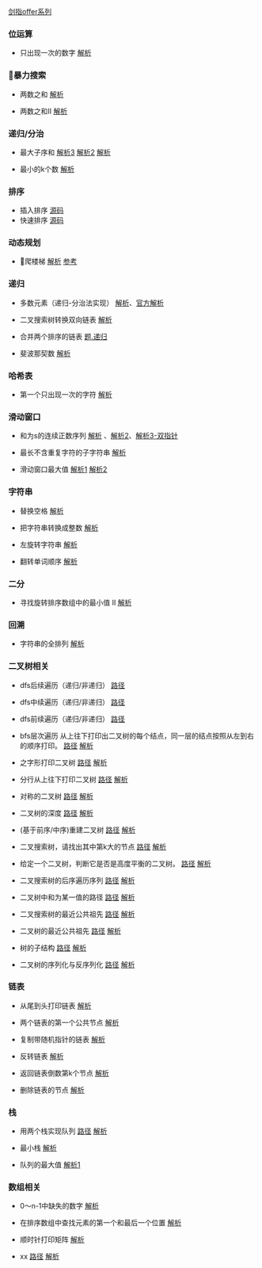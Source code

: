 
[剑指offer系列](https://leetcode-cn.com/problemset/lcof/)

### 位运算
* 只出现一次的数字
[解析](https://leetcode-cn.com/problems/single-number/solution/zhong-fu-liang-ci-shu-zu-zhong-zhao-dao-bu-zhong-f/)
### 暴力搜索
* 两数之和
[解析](https://leetcode-cn.com/problems/two-sum/solution/qiong-ju-fa-sou-suo-by-luckyxutao/)

* 两数之和II
[解析](https://leetcode-cn.com/problems/he-wei-sde-liang-ge-shu-zi-lcof/solution/shuang-zhi-zhen-chu-li-by-luckyxutao/)

### 递归/分治

* 最大子序和
[解析3](https://leetcode-cn.com/problems/maximum-subarray/solution/can-kao-suan-fa-dao-lun-de-fen-zhi-suan-fa-by-ripp/)
[解析2](https://www.yunzhan365.com/basic/77117820.html)
[解析](https://leetcode-cn.com/problems/maximum-subarray/solution/fen-zhi-fa-qiu-jie-by-luckyxutao/)

* 最小的k个数
[解析](https://leetcode-cn.com/problems/zui-xiao-de-kge-shu-lcof/solution/kuai-su-pai-xu-shi-xian-by-luckyxutao/)
### 排序
* 插入排序
[源码](./src/insert_sort.js)
* 快速排序
[源码](./src/quickSort.js)

### 动态规划
* 爬楼梯
[解析](https://leetcode-cn.com/problems/climbing-stairs/solution/dpjian-dan-shi-xian-by-luckyxutao/)
[参考](https://zhuanlan.zhihu.com/p/30754890)

### 递归

* 多数元素（递归-分治法实现）
[解析](https://leetcode-cn.com/problems/shu-zu-zhong-chu-xian-ci-shu-chao-guo-yi-ban-de-shu-zi-lcof/solution/fen-zhi-fa-jie-da-by-luckyxutao/)、[官方解析](https://leetcode-cn.com/problems/majority-element/solution/duo-shu-yuan-su-by-leetcode-solution/)

* 二叉搜索树转换双向链表
[解析](https://leetcode-cn.com/problems/er-cha-sou-suo-shu-yu-shuang-xiang-lian-biao-lcof/solution/zhong-xu-bian-li-shi-xian-by-luckyxutao/)
* 合并两个排序的链表
[题.递归](https://leetcode-cn.com/problems/he-bing-liang-ge-pai-xu-de-lian-biao-lcof/submissions/)

* 斐波那契数
[解析](https://leetcode-cn.com/problems/fibonacci-number/solution/huan-cun-di-gui-jie-guo-by-luckyxutao/)

### 哈希表

* 第一个只出现一次的字符
[解析](https://leetcode-cn.com/problems/di-yi-ge-zhi-chu-xian-yi-ci-de-zi-fu-lcof/solution/tong-guo-mapjie-jue-by-luckyxutao/)

### 滑动窗口

* 和为s的连续正数序列
[解析](https://leetcode-cn.com/problems/he-wei-sde-lian-xu-zheng-shu-xu-lie-lcof/solution/shuang-zhi-zhen-hua-dong-chuang-kou-si-xiang-by-lu/) 、[解析2](https://leetcode-cn.com/problems/he-wei-sde-lian-xu-zheng-shu-xu-lie-lcof/solution/shi-yao-shi-hua-dong-chuang-kou-yi-ji-ru-he-yong-h/)、[解析3-双指针](https://leetcode-cn.com/problems/he-wei-sde-lian-xu-zheng-shu-xu-lie-lcof/solution/mian-shi-ti-57-ii-he-wei-sde-lian-xu-zheng-shu-x-2/)

* 最长不含重复字符的子字符串
[解析](https://leetcode-cn.com/problems/zui-chang-bu-han-zhong-fu-zi-fu-de-zi-zi-fu-chuan-lcof/solution/hua-dong-chuang-kou-jie-jue-zui-chang-zi-chuan-by-/)

* 滑动窗口最大值
[解析1](https://leetcode-cn.com/problems/hua-dong-chuang-kou-de-zui-da-zhi-lcof/solution/shuang-duan-dui-lie-shi-xian-by-luckyxutao/)
[解析2](https://leetcode-cn.com/problems/sliding-window-maximum/solution/hua-dong-chuang-kou-zui-da-zhi-by-leetcode-3/)


### 字符串

* 替换空格
[解析](https://leetcode-cn.com/problems/ti-huan-kong-ge-lcof/solution/xun-huan-chu-li-by-luckyxutao/)

* 把字符串转换成整数
[解析](https://leetcode-cn.com/problems/ba-zi-fu-chuan-zhuan-huan-cheng-zheng-shu-lcof/solution/zi-fu-chuan-zhuan-shu-zi-by-luckyxutao/)

*  左旋转字符串
[解析](https://leetcode-cn.com/problems/zuo-xuan-zhuan-zi-fu-chuan-lcof/solution/liang-chong-fang-shi-chu-li-by-luckyxutao/)
*  翻转单词顺序
[解析](https://leetcode-cn.com/problems/fan-zhuan-dan-ci-shun-xu-lcof/solution/shuang-duan-dui-lie-shi-xian-dan-ci-shun-xu-fan-zh/)

### 二分
* 寻找旋转排序数组中的最小值 II
[解析](https://leetcode-cn.com/problems/xuan-zhuan-shu-zu-de-zui-xiao-shu-zi-lcof/solution/er-fen-fa-shi-xian-by-luckyxutao/)

### 回溯
* 字符串的全排列
[解析](https://leetcode-cn.com/problems/zi-fu-chuan-de-pai-lie-lcof/solution/hui-su-fa-shi-xian-by-luckyxutao/)

### 二叉树相关

* dfs后续遍历（递归/非递归）
[路径](./src/binary-tree/traversal-postorder.js)

* dfs中续遍历（递归/非递归）
[路径](./src/binary-tree/traversal-inorder.js)

* dfs前续遍历（递归/非递归）
[路径](./src/binary-tree/traversal-preorder.js)

* bfs层次遍历
从上往下打印出二叉树的每个结点，同一层的结点按照从左到右的顺序打印。
[路径](./src/binary-tree/cong-shang-dao-xia-da-yin-er-cha-shu-lcof.js)
[解析](https://liweiwei1419.github.io/sword-for-offer/32-1-%E4%BB%8E%E4%B8%8A%E5%BE%80%E4%B8%8B%E6%89%93%E5%8D%B0%E4%BA%8C%E5%8F%89%E6%A0%91/)

* 之字形打印二叉树
[路径](./src/binary-tree/cong-shang-dao-xia-da-yin-er-cha-shu-iii-lcof.js)
[解析](https://liweiwei1419.github.io/sword-for-offer/32-3-%E6%8C%89%E4%B9%8B%E5%AD%97%E5%BD%A2%E9%A1%BA%E5%BA%8F%E6%89%93%E5%8D%B0%E4%BA%8C%E5%8F%89%E6%A0%91/)

* 分行从上往下打印二叉树
[路径](./src/binary-tree/cong-shang-dao-xia-da-yin-er-cha-shu-ii-lcof.js)
[解析](https://liweiwei1419.github.io/sword-for-offer/32-2-%E6%8A%8A%E4%BA%8C%E5%8F%89%E6%A0%91%E6%89%93%E5%8D%B0%E6%88%90%E5%A4%9A%E8%A1%8C/)

* 对称的二叉树
[路径](./src/binary-tree/dui-cheng-de-er-cha-shu-lcof.js)
[解析](https://liweiwei1419.github.io/sword-for-offer/28-%E5%AF%B9%E7%A7%B0%E7%9A%84%E4%BA%8C%E5%8F%89%E6%A0%91/)

* 二叉树的深度
[路径](./src/binary-tree/er-cha-shu-de-shen-du-lcof.js)
[解析](https://liweiwei1419.github.io/sword-for-offer/55-1-%E4%BA%8C%E5%8F%89%E6%A0%91%E7%9A%84%E6%B7%B1%E5%BA%A6/)

* (基于前序/中序)重建二叉树
[路径](./src/binary-tree/zhong-jian-er-cha-shu-lcof.js)
[解析](https://liweiwei1419.github.io/sword-for-offer/07-%E9%87%8D%E5%BB%BA%E4%BA%8C%E5%8F%89%E6%A0%91/)

* 二叉搜索树，请找出其中第k大的节点
[路径](./src/binary-tree/er-cha-sou-suo-shu-de-di-kda-jie-dian-lcof.js)
[解析](https://liweiwei1419.github.io/sword-for-offer/54-%E4%BA%8C%E5%8F%89%E6%90%9C%E7%B4%A2%E6%A0%91%E7%9A%84%E7%AC%ACk%E4%B8%AA%E7%BB%93%E7%82%B9/)

* 给定一个二叉树，判断它是否是高度平衡的二叉树。
[路径](./src/binary-tree/balanced-binary-tree.js)
[解析](https://liweiwei1419.github.io/sword-for-offer/55-2-%E5%B9%B3%E8%A1%A1%E4%BA%8C%E5%8F%89%E6%A0%91/)

* 二叉搜索树的后序遍历序列
[路径](./src/binary-tree/balanced-binary-tree.js)
[解析](https://liweiwei1419.github.io/sword-for-offer/55-2-%E5%B9%B3%E8%A1%A1%E4%BA%8C%E5%8F%89%E6%A0%91/)

* 二叉树中和为某一值的路径
[路径](./src/binary-tree/path-sum-ii.js)
[解析](https://liweiwei1419.github.io/sword-for-offer/55-2-%E5%B9%B3%E8%A1%A1%E4%BA%8C%E5%8F%89%E6%A0%91/)

*  二叉搜索树的最近公共祖先
[路径](./src/binary-tree/lowestCommonAncestor.js)
[解析](https://leetcode-cn.com/problems/lowest-common-ancestor-of-a-binary-search-tree/)

*  二叉树的最近公共祖先
[路径](./src/binary-tree/lowest-common-ancestor-of-a-binary-tree.js)
[解析](https://liweiwei1419.github.io/sword-for-offer/68-%E6%A0%91%E4%B8%AD%E4%B8%A4%E4%B8%AA%E8%8A%82%E7%82%B9%E7%9A%84%E6%9C%80%E8%BF%91%E5%85%AC%E5%85%B1%E7%A5%96%E5%85%88/)

*   树的子结构
[路径](./src/binary-tree/shu-de-zi-jie-gou-lcof.js)
[解析](https://leetcode-cn.com/problems/shu-de-zi-jie-gou-lcof/solution/shu-de-zi-jie-gou-pan-ding-shuang-di-gui-by-luckyx/)

*   二叉树的序列化与反序列化
[路径](./src/binary-tree/serialize-and-deserialize-binary-tree.js)
[解析](https://leetcode-cn.com/problems/serialize-and-deserialize-binary-tree/solution/bfs-er-cha-shu-xu-lie-yu-fan-xu-lie-hua-by-luckyxu/)

### 链表

* 从尾到头打印链表
[解析](https://leetcode-cn.com/problems/cong-wei-dao-tou-da-yin-lian-biao-lcof/solution/xun-huan-dui-lie-by-luckyxutao/)

* 两个链表的第一个公共节点
[解析](https://leetcode-cn.com/problems/intersection-of-two-linked-lists/solution/lie-biao-chang-du-chai-zhi-ji-suan-by-luckyxutao/)

* 复制带随机指针的链表
[解析](https://leetcode-cn.com/problems/copy-list-with-random-pointer/solution/die-dai-shi-xian-shen-copydai-sui-ji-zhi-zhen-de-l/)
* 反转链表
[解析](https://leetcode-cn.com/problems/fan-zhuan-lian-biao-lcof/solution/shuang-zhi-zhen-xun-huan-shi-xian-by-luckyxutao/)
* 返回链表倒数第k个节点
[解析](https://leetcode-cn.com/problems/lian-biao-zhong-dao-shu-di-kge-jie-dian-lcof/solution/si-lu-jian-dan-kuai-man-zhi-zhen-by-luckyxutao/)

* 删除链表的节点
[解析](https://leetcode-cn.com/problems/shan-chu-lian-biao-de-jie-dian-lcof/solution/yong-yi-ge-zhi-zhen-zhi-xiang-qian-yi-ji-yuan-su-b/)

### 栈
* 用两个栈实现队列
[路径](./src/stack/yong-liang-ge-zhan-shi-xian-dui-lie-lcof)
[解析](https://leetcode-cn.com/problems/yong-liang-ge-zhan-shi-xian-dui-lie-lcof/solution/shuang-zhan-mo-ni-dui-lie-by-luckyxutao/)

* 最小栈
[解析](https://leetcode-cn.com/problems/min-stack/solution/shuang-zhan-shi-xian-zui-xiao-zhan-by-luckyxutao/)

* 队列的最大值
[解析1](https://leetcode-cn.com/problems/dui-lie-de-zui-da-zhi-lcof/solution/shuang-dui-lie-shi-xian-dui-lie-de-zui-da-zhi-ii-b/)

### 数组相关

* 0～n-1中缺失的数字
[解析](https://leetcode-cn.com/problems/que-shi-de-shu-zi-lcof/solution/er-fen-cha-zhao-fa-si-lu-qing-xi-by-luckyxutao/)

* 在排序数组中查找元素的第一个和最后一个位置
[解析](https://leetcode-cn.com/problems/find-first-and-last-position-of-element-in-sorted-array/solution/er-fen-cha-zhao-fa-fen-bie-cha-zhao-zui-zuo-zui-yo/)

* 顺时针打印矩阵
[解析](https://leetcode-cn.com/problems/spiral-matrix/solution/si-lu-qing-xi-shun-shi-zhen-gui-ji-mo-ni-by-luckyx/)

* xx
[路径](./src/binary-tree/er-cha-sou-suo-shu-de-hou-xu-bian-li-xu-lie-lcof.js)
[解析](https://liweiwei1419.github.io/sword-for-offer/33-%E4%BA%8C%E5%8F%89%E6%90%9C%E7%B4%A2%E6%A0%91%E7%9A%84%E5%90%8E%E5%BA%8F%E9%81%8D%E5%8E%86%E5%BA%8F%E5%88%97/)